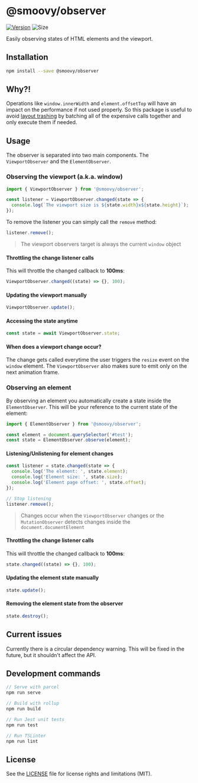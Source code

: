 # @smoovy/observer
[![Version](https://flat.badgen.net/npm/v/@smoovy/observer)](https://www.npmjs.com/package/@smoovy/observer) ![Size](https://flat.badgen.net/bundlephobia/minzip/@smoovy/observer)

Easily observing states of HTML elements and the viewport.

## Installation
```sh
npm install --save @smoovy/observer
```

## Why?!

Operations like `window.innerWidth` and `element.offsetTop` will have an impact on the performance if not used properly. So this package is useful to avoid [layout trashing](https://devhints.io/layout-thrashing) by batching all of the expensive calls together and only execute them if needed.

## Usage

The observer is separated into two main components. The `ViewportObserver` and the `ElementObserver`.

### Observing the viewport (a.k.a. window)
```js
import { ViewportObserver } from '@smoovy/observer';

const listener = ViewportObserver.changed(state => {
  console.log(`The viewport size is ${state.width}x${state.height}`);
});
```

To remove the listener you can simply call the `remove` method:
```js
listener.remove();
```

> The viewport observers target is always the current `window` object

#### Throttling the change listener calls
This will throttle the changed callback to **100ms**:
```js
ViewportObserver.changed((state) => {}, 100);
```

#### Updating the viewport manually
```js
ViewportObserver.update();
```

#### Accessing the state anytime
```js
const state = await ViewportObserver.state;
```

#### When does a viewport change occur?
The change gets called everytime the user triggers the `resize` event on the `window` element. The `ViewportObserver` also makes sure to emit only on the next animation frame.

### Observing an element
By observing an element you automatically create a state inside the `ElementObserver`. This will be your reference to the current state of the element:

```js
import { ElementObserver } from '@smoovy/observer';

const element = document.querySelector('#test');
const state = ElementObserver.observe(element);
```

#### Listening/Unlistening for element changes
```js
const listener = state.changed(state => {
  console.log('The element: ', state.element);
  console.log('Element size: ', state.size);
  console.log('Element page offset: ', state.offset);
});

// Stop listening
listener.remove();
```

> Changes occur when the `ViewportObserver` changes or the `MutationObserver` detects changes inside the `document.documentElement`

#### Throttling the change listener calls
This will throttle the changed callback to **100ms**:
```js
state.changed((state) => {}, 100);
```

#### Updating the element state manually
```js
state.update();
```

#### Removing the element state from the observer
```js
state.destroy();
```

## Current issues
Currently there is a circular dependency warning. This will be fixed in the future, but it shouldn't affect the API.

## Development commands
```js
// Serve with parcel
npm run serve

// Build with rollup
npm run build

// Run Jest unit tests
npm run test

// Run TSLinter
npm run lint
```

## License
See the [LICENSE](../../LICENSE) file for license rights and limitations (MIT).
